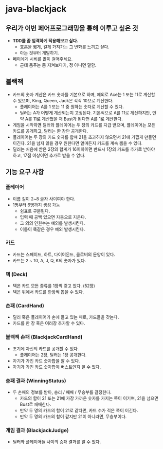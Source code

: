 # java-blackjack

## 우리가 이번 페어프로그래밍을 통해 이루고 싶은 것

- **TDD를 좀 엄격하게 적용해보고 싶다.**
  - 호흡을 짧게, 길게 가져가는 그 변화를 느끼고 싶다.
  - 아는 것부터 개발하기.
- 메이에게 시비를 많이 걸어주세요.
  - 근데 돔푸는 좀 지켜보다가, 정 아니면 말함.

## 블랙잭
- 카드의 숫자 계산은 카드 숫자를 기본으로 하며, 예외로 Ace는 1 또는 11로 계산할 수 있으며, King, Queen, Jack은 각각 10으로 계산한다.
  - 플레이어는 A를 1 또는 11 중 원하는 숫자로 계산할 수 있다.
  - 딜러는 A가 어떻게 계산되는지 고정된다. 기본적으로 A를 11로 계산하지만, 만약 A를 11로 계산했을 때 Bust가 된다면 A를 1로 계산한다.
- 게임을 시작하면 딜러와 플레이어는 두 장의 카드를 지급 받으며, 플레이어는 모든 카드를 공개하고, 딜러는 한 장만 공개한다.
- 플레이어는 두 장의 카드 숫자를 합쳐 21을 초과하지 않으면서 21에 가깝게 만들면 이긴다. 21을 넘지 않을 경우 원한다면 얼마든지 카드를 계속 뽑을 수 있다.
- 딜러는 처음에 받은 2장의 합계가 16이하이면 반드시 1장의 카드를 추가로 받아야 하고, 17점 이상이면 추가로 받을 수 없다.

## 기능 요구 사항

### 플레이어

- 이름 길이 2~8 글자 사이여야 한다.
- 1명부터 6명까지 생성 가능
  - 쉼표로 구분된다.
  - 입력 때 공백 있으면 자동으로 지운다.
  - 그 외의 인원수는 예외를 발생시킨다.
  - 이름이 똑같은 경우 예외 발생시킨다.

### 카드

- 카드는 스페이드, 하트, 다이어몬드, 클로버의 문양이 있다.
- 카드는 2 ~ 10, A, J, Q, K의 숫자가 있다.

### 덱 (Deck)

- 덱은 카드 모든 종류를 1장씩 갖고 있다. (52장)
- 덱은 위에서 카드를 한장씩 뽑을 수 있다.

### 손패 (CardHand)

- 딜러 혹은 플레이어가 손에 들고 있는 패로, 카드들을 갖는다.
- 카드를 한 장 혹은 여러장 추가할 수 있다.

### 블랙잭 손패 (BlackjackCardHand)

- 초기에 자신의 카드를 공개할 수 있다.
  - 플레이어는 2장, 딜러는 1장 공개한다.
- 자기가 가진 카드 숫자합을 알 수 있다.
- 자기가 가진 카드 숫자합이 버스트인지 알 수 있다.

### 승패 결과 (WinningStatus)

- 두 손패의 정보를 받아, 승리 / 패배 / 무승부를 결정한다.
  - 카드의 합이 21 또는 21에 가장 가까운 숫자를 가지는 쪽이 이기며, 21을 넘으면 Bust로 패배한다.
  - 만약 두 명의 카드의 합이 21로 같다면, 카드 수가 적은 쪽이 이긴다.
  - 만약 두 명의 카드의 합이 같지만 21이 아니라면, 무승부이다.

### 게임 결과 (BlackjackJudge)

- 딜러와 플레이어들 사이의 승패 결과를 알 수 있다.

